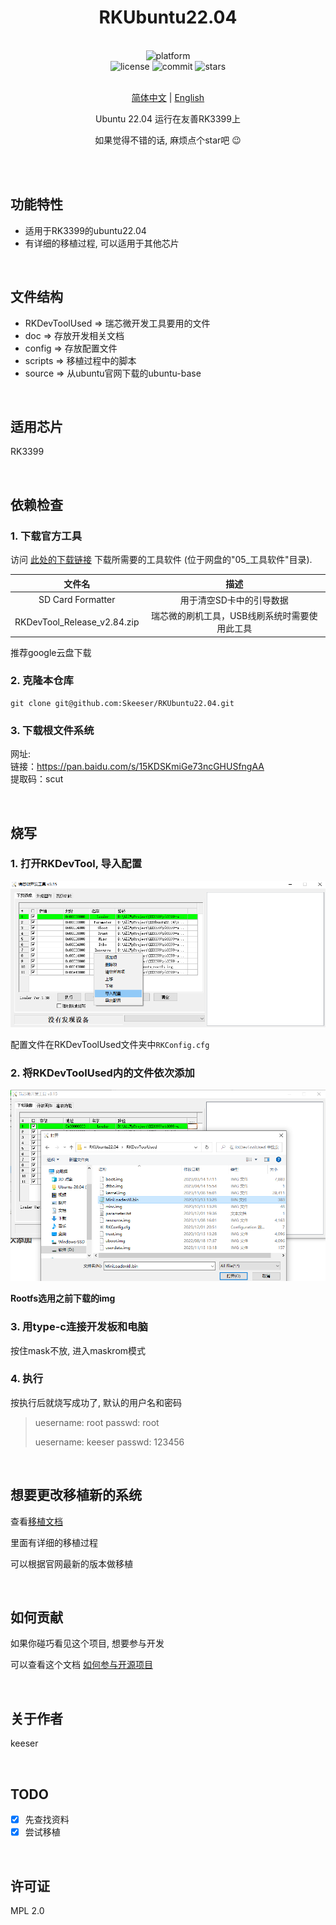 <div align="center">

# RKUbuntu22.04

<br>

<div>
    <img alt="platform" src="https://img.shields.io/badge/platform-Linux%20-blueviolet">
</div>
<div>
    <img alt="license" src="https://img.shields.io/github/license/Skeeser/RKUbuntu22.04">
    <img alt="commit" src="https://img.shields.io/github/commit-activity/m/Skeeser/RKUbuntu22.04?color=%23ff69b4">
    <img alt="stars" src="https://img.shields.io/github/stars/Skeeser/RKUbuntu22.04?style=social">
</div>
<br>

[简体中文](README_ZH.md)  | [English](README_EN.md) 

Ubuntu 22.04 运行在友善RK3399上  

如果觉得不错的话, 麻烦点个star吧 😉  

<br>

</div>

<br>

## 功能特性

- 适用于RK3399的ubuntu22.04
- 有详细的移植过程, 可以适用于其他芯片

<br>

## 文件结构
- RKDevToolUsed => 瑞芯微开发工具要用的文件
- doc => 存放开发相关文档
- config => 存放配置文件
- scripts => 移植过程中的脚本
- source => 从ubuntu官网下载的ubuntu-base

<br>

## 适用芯片
RK3399

<br>

## 依赖检查

### 1. 下载官方工具

访问 [此处的下载链接](http://download.friendlyelec.com/NanoPC-T4) 下载所需要的工具软件 (位于网盘的"05_工具软件"目录).

|           文件名            |                     描述                      |
| :-------------------------: | :-------------------------------------------: |
|      SD Card Formatter      |           用于清空SD卡中的引导数据            |
| RKDevTool_Release_v2.84.zip | 瑞芯微的刷机工具，USB线刷系统时需要使用此工具 |

推荐google云盘下载



### 2. 克隆本仓库

```shell
git clone git@github.com:Skeeser/RKUbuntu22.04.git
```



### 3. 下载根文件系统

网址:  
链接：https://pan.baidu.com/s/15KDSKmiGe73ncGHUSfngAA  
提取码：scut  



<br>

## 烧写

### 1. 打开RKDevTool, 导入配置  

![image-20231201223059991](assets/image-20231201223059991.png)

配置文件在RKDevToolUsed文件夹中`RKConfig.cfg`



### 2. 将RKDevToolUsed内的文件依次添加

![image-20231201223343454](assets/image-20231201223343454.png)

**Rootfs选用之前下载的img**



### 3. 用type-c连接开发板和电脑

按住mask不放, 进入maskrom模式





### 4. 执行

按执行后就烧写成功了, 默认的用户名和密码  

> uesername: root passwd: root
>
> uesername: keeser passwd: 123456



<br>



## 想要更改移植新的系统

查看[移植文档](doc/dev.md)  

里面有详细的移植过程  

可以根据官网最新的版本做移植  



<br>



## 如何贡献
如果你碰巧看见这个项目, 想要参与开发

可以查看这个文档 [如何参与开源项目](doc/github参与开源项目流程.md)

<br>

## 关于作者
keeser

<br>

## TODO
- [x] 先查找资料
- [x] 尝试移植

<br>


## 许可证
MPL 2.0
